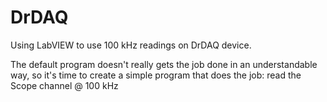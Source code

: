 # DrDAQ
Using LabVIEW to use 100 kHz readings on DrDAQ device.

The default program doesn't really gets the job done in an understandable way, so it's time to create a simple program that does the job: read the Scope channel @ 100 kHz
